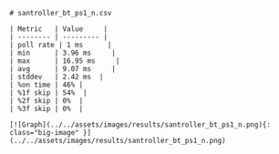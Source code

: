 
    # santroller_bt_ps1_n.csv

    | Metric   | Value     |
    | -------- | --------- |
    | poll rate | 1 ms      |
    | min      | 3.96 ms     |
    | max      | 16.95 ms     |
    | avg      | 9.07 ms     |
    | stddev   | 2.42 ms  |
    | %on time | 46% |
    | %1f skip | 54%  |
    | %2f skip | 0%  |
    | %3f skip | 0%  |

    [![Graph](../../assets/images/results/santroller_bt_ps1_n.png){: class="big-image" }](../../assets/images/results/santroller_bt_ps1_n.png)

    